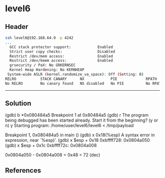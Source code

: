 # level6

## Header

```bash
ssh level6@192.168.64.9 -p 4242
...
  GCC stack protector support:            Enabled
  Strict user copy checks:                Disabled
  Restrict /dev/mem access:               Enabled
  Restrict /dev/kmem access:              Enabled
  grsecurity / PaX: No GRKERNSEC
  Kernel Heap Hardening: No KERNHEAP
 System-wide ASLR (kernel.randomize_va_space): Off (Setting: 0)
RELRO           STACK CANARY      NX            PIE             RPATH      RUNPATH      FILE
No RELRO        No canary found   NX disabled   No PIE          No RPATH   No RUNPATH   /home/user/level6/level6
```

<hr>

## Solution

(gdb) b *0x080484a5
Breakpoint 1 at 0x80484a5
(gdb) r
The program being debugged has been started already.
Start it from the beginning? (y or n) y
Starting program: /home/user/level6/level6 < /tmp/payload

Breakpoint 1, 0x080484a5 in main ()
(gdb) x 0x18(%esp)
A syntax error in expression, near `%esp)'.
(gdb) x $esp + 0x18
0xbffff728:     0x0804a050
(gdb) x $esp + 0x1c
0xbffff72c:     0x0804a008

0x0804a050 - 0x0804a008 = 0x48 = 72 (dec)


## References
